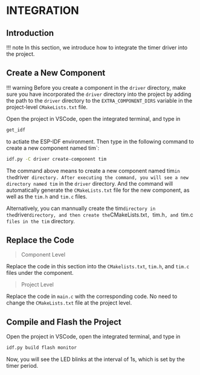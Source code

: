 # INTEGRATION

## Introduction

!!! note
    In this section, we introduce how to integrate the timer driver into the project.

## Create a New Component

!!! warning
    Before you create a component in the `driver` directory, make sure you have incorporated the `driver` directory into the project by adding the path to the `driver` directory to the `EXTRA_COMPONENT_DIRS` variable in the project-level `CMakeLists.txt` file.

Open the project in VSCode, open the integrated terminal, and type in

```bash
get_idf 
```
to actiate the ESP-IDF environment. Then type in the following command to create a new component named tim`:

```bash
idf.py -C driver create-component tim
```

The command above means to create a new component named tim` in the `driver` directory. After executing the command, you will see a new directory named tim` in the `driver` directory. And the command will automatically generate the `CMakeLists.txt` file for the new component, as well as the `tim.h` and `tim.c` files.

Alternatively, you can mannually create the tim` directory in the `driver` directory, and then create the `CMakeLists.txt`, `tim.h`, and `tim.c` files in the tim` directory.

## Replace the Code

> Component Level

Replace the code in this section into the `CMakelists.txt`, `tim.h`, and `tim.c` files under the component.

> Project Level

Replace the code in `main.c` with the corresponding code. No need to change the `CMakeLists.txt` file at the project level.

## Compile and Flash the Project

Open the project in VSCode, open the integrated terminal, and type in

```bash
idf.py build flash monitor
```

Now, you will see the LED blinks at the interval of 1s, which is set by the timer period.
